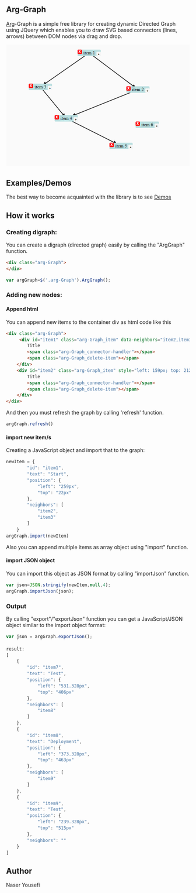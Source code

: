 ## Arg-Graph

[Arg](https://en.wikipedia.org/wiki/Arg_e_Bam)-Graph is a simple free library for creating dynamic Directed Graph using JQuery which enables you to draw SVG based connectors (lines, arrows) between DOM nodes via drag and drop.

![Directed Javascript graph](https://github.com/n-yousefi/Arg-Graph/blob/master/demo.png)
## Examples/Demos
The best way to become acquainted with the library is to see [Demos](https://n-yousefi.github.io/Arg-Graph/arg-graph-1.1/Example1.html)

## How it works
### Creating digraph:
You can create a digraph (directed graph) easily by calling the "ArgGraph" function.
```html
<div class="arg-Graph">
</div>
```
```javascript
var argGraph=$('.arg-Graph').ArgGraph();
```
### Adding new nodes:
#### Append html
You can append new items to the container div as html code like this
```html
<div class="arg-Graph">
     <div id="item1" class="arg-Graph_item" data-neighbors="item2,item3" style="left: 259px; top: 22px;">
        Title
        <span class="arg-Graph_connector-handler"></span>
        <span class="arg-Graph_delete-item"></span>
    </div>
    <div id="item2" class="arg-Graph_item" style="left: 159px; top: 212px;">
        Title
        <span class="arg-Graph_connector-handler"></span>
        <span class="arg-Graph_delete-item"></span>
    </div>
</div>
```
And then you must refresh the graph by calling 'refresh' function.
```javascript
argGraph.refresh()
```
#### import new item/s
Creating a JavaScript object and import that to the graph:
```javascript
newItem = {
        "id": "item1",
        "text": "Start",
        "position": {
            "left": "259px",
            "top": "22px"
        },
        "neighbors": [
            "item2",
            "item3"
        ]
    }
argGraph.import(newItem)
```
Also you can append multiple items as array object using "import" function.
#### import JSON object
You can import this object as JSON format by calling "importJson" function.
```javascript
var json=JSON.stringify(newItem,null,4);
argGraph.importJson(json);
```

### Output
By calling "export"/"exportJson" function you can get a JavaScript/JSON object similar to the import object format:
```javascript
var json = argGraph.exportJson();

result:
[
    {
        "id": "item7",
        "text": "Test",
        "position": {
            "left": "531.328px",
            "top": "406px"
        },
        "neighbors": [
            "item8"
        ]
    },
    {
        "id": "item8",
        "text": "Deployment",
        "position": {
            "left": "373.328px",
            "top": "463px"
        },
        "neighbors": [
            "item9"
        ]
    },
    {
        "id": "item9",
        "text": "Test",
        "position": {
            "left": "239.328px",
            "top": "515px"
        },
        "neighbors": ""
    }
]
```


## Author
Naser Yousefi
     
